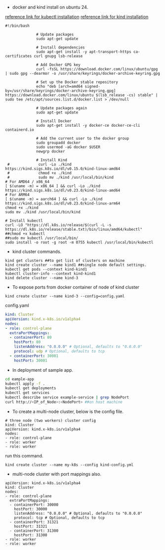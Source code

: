 
- docker and kind install on ubuntu 24.
  
[reference link for kubectl installation](https://kubernetes.io/docs/tasks/tools/install-kubectl-linux/#install-kubectl-binary-with-curl-on-linux)
[reference link for kind installation](https://kind.sigs.k8s.io/docs/user/quick-start/)  
```
#!/bin/bash

              # Update packages
              sudo apt-get update

              # Install dependencies
              sudo apt-get install -y apt-transport-https ca-certificates curl gnupg lsb-release

              # Add Docker GPG key
              curl -fsSL https://download.docker.com/linux/ubuntu/gpg | sudo gpg --dearmor -o /usr/share/keyrings/docker-archive-keyring.gpg

              # Set up the Docker stable repository
              echo "deb [arch=amd64 signed-by=/usr/share/keyrings/docker-archive-keyring.gpg] https://download.docker.com/linux/ubuntu $(lsb_release -cs) stable" | sudo tee /etc/apt/sources.list.d/docker.list > /dev/null

              # Update packages again
              sudo apt-get update

              # Install Docker
              sudo apt-get install -y docker-ce docker-ce-cli containerd.io

              # Add the current user to the docker group
              sudo groupadd docker
              sudo usermod -aG docker $USER
              newgrp docker

              # Install Kind
 #             curl -Lo ./kind https://kind.sigs.k8s.io/dl/v0.15.0/kind-linux-amd64
 #             chmod +x ./kind
 #             sudo mv ./kind /usr/local/bin/kind
# For AMD64 / x86_64
[ $(uname -m) = x86_64 ] && curl -Lo ./kind https://kind.sigs.k8s.io/dl/v0.23.0/kind-linux-amd64
# For ARM64
[ $(uname -m) = aarch64 ] && curl -Lo ./kind https://kind.sigs.k8s.io/dl/v0.23.0/kind-linux-arm64
chmod +x ./kind
sudo mv ./kind /usr/local/bin/kind

# Install kubectl
curl -LO "https://dl.k8s.io/release/$(curl -L -s https://dl.k8s.io/release/stable.txt)/bin/linux/amd64/kubectl"
##chmod +x kubectl
##sudo mv kubectl /usr/local/bin/
sudo install -o root -g root -m 0755 kubectl /usr/local/bin/kubectl
```

- kind cluster commands.
```
kind get clusters ##to get list of clusters on machine
kind create cluster --name kind1 ##single node default settings.
kubectl get pods --context kind-kind1
kubectl cluster-info --context kind-kind1
kind delete cluster --name kind-3
```

- To expose ports from docker container of node of kind cluster
```
kind create cluster --name kind-3 --config=config.yaml
```
config.yaml
```yaml
kind: Cluster
apiVersion: kind.x-k8s.io/v1alpha4
nodes:
- role: control-plane
  extraPortMappings:
  - containerPort: 80
    hostPort: 80
    listenAddress: "0.0.0.0" # Optional, defaults to "0.0.0.0"
    protocol: udp # Optional, defaults to tcp
  - containerPort: 30081
    hostPort: 30081
```

- In deployment of sample app.
```bash
cd eample-app
kubectl apply -f .
kubectl get deployments
kubectl get services
kubectl describe service example-service | grep NodePort
curl http://<IP_of_Node>:<NodePort> ##on host machine
```

- To create a multi-node cluster, below is the config file.
```
# three node (two workers) cluster config
kind: Cluster
apiVersion: kind.x-k8s.io/v1alpha4
nodes:
- role: control-plane
- role: worker
- role: worker
```
run this command.
```
kind create cluster --name my-k8s --config kind-config.yml
```

- multi-node cluster with port mappings also.
```
apiVersion: kind.x-k8s.io/v1alpha4
kind: Cluster
nodes:
- role: control-plane
  extraPortMappings:
  - containerPort: 30000
    hostPort: 30000
    listenAddress: "0.0.0.0" # Optional, defaults to "0.0.0.0"
    protocol: tcp # Optional, defaults to tcp
  - containerPort: 31321
    hostPort: 31321
  - containerPort: 31300
    hostPort: 31300
- role: worker
- role: worker
```
